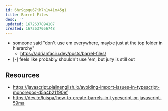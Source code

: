 ```yaml
---
id: 6hr9qoqu67jh7n1v41m45g1
title: Barrel Files
desc: ''
updated: 1672637894107
created: 1672637056748
---
```


- someone said "don't use em everywhere, maybe just at the top folder in hierarchy"
  - https://adrianfaciu.dev/posts/barrel-files/
- [-] feels like probably shouldn't use 'em, but jury is still out

## Resources

- https://javascript.plainenglish.io/avoiding-import-issues-in-typescript-monorepos-d5a4b21f90ef
- https://dev.to/luispa/how-to-create-barrels-in-typescript-or-javascript-59ma